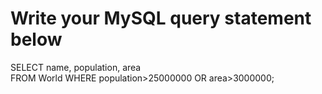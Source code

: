 # Write your MySQL query statement below
SELECT name, population, area   
FROM World
WHERE population>25000000 OR area>3000000;
